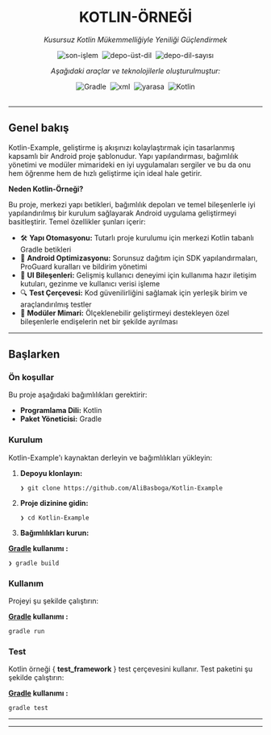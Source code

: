 <div data-state="active" data-orientation="horizontal" role="tabpanel" aria-labelledby="radix-:r15:-trigger-preview" id="radix-:r15:-content-preview" tabindex="0" class="mt-2 ring-offset-background focus-visible:outline-none focus-visible:ring-2 focus-visible:ring-ring focus-visible:ring-offset-2" style=""><div class="border border-border rounded-lg bg-background p-6 shadow-sm"><div class="prose prose-sm md:prose-base lg:prose-lg max-w-none prose-headings:font-bold prose-a:text-blue-600" style="user-select: none;"><div id="top" class="">

<div align="center" class="text-center">
<h1><font style="vertical-align: inherit;"><font style="vertical-align: inherit;">KOTLIN-ÖRNEĞİ</font></font></h1>
<p><em><font style="vertical-align: inherit;"><font style="vertical-align: inherit;">Kusursuz Kotlin Mükemmelliğiyle Yeniliği Güçlendirmek</font></font></em></p>

<img alt="son-işlem" src="https://img.shields.io/github/last-commit/AliBasboga/Kotlin-Example?style=flat&amp;logo=git&amp;logoColor=white&amp;color=0080ff" class="inline-block mx-1" style="margin: 0px 2px;">
<img alt="depo-üst-dil" src="https://img.shields.io/github/languages/top/AliBasboga/Kotlin-Example?style=flat&amp;color=0080ff" class="inline-block mx-1" style="margin: 0px 2px;">
<img alt="depo-dil-sayısı" src="https://img.shields.io/github/languages/count/AliBasboga/Kotlin-Example?style=flat&amp;color=0080ff" class="inline-block mx-1" style="margin: 0px 2px;">
<p><em><font style="vertical-align: inherit;"><font style="vertical-align: inherit;">Aşağıdaki araçlar ve teknolojilerle oluşturulmuştur:</font></font></em></p>
<img alt="Gradle" src="https://img.shields.io/badge/Gradle-02303A.svg?style=flat&amp;logo=Gradle&amp;logoColor=white" class="inline-block mx-1" style="margin: 0px 2px;">
<img alt="xml" src="https://img.shields.io/badge/XML-005FAD.svg?style=flat&amp;logo=XML&amp;logoColor=white" class="inline-block mx-1" style="margin: 0px 2px;">
<img alt="yarasa" src="https://img.shields.io/badge/bat-31369E.svg?style=flat&amp;logo=bat&amp;logoColor=white" class="inline-block mx-1" style="margin: 0px 2px;">
<img alt="Kotlin" src="https://img.shields.io/badge/Kotlin-7F52FF.svg?style=flat&amp;logo=Kotlin&amp;logoColor=white" class="inline-block mx-1" style="margin: 0px 2px;">
</div>
<br>


</ul>
</li>
</ul>
<hr>
<h2><font style="vertical-align: inherit;"><font style="vertical-align: inherit;">Genel bakış</font></font></h2>
<p><font style="vertical-align: inherit;"><font style="vertical-align: inherit;">Kotlin-Example, geliştirme iş akışınızı kolaylaştırmak için tasarlanmış kapsamlı bir Android proje şablonudur. Yapı yapılandırması, bağımlılık yönetimi ve modüler mimarideki en iyi uygulamaları sergiler ve bu da onu hem öğrenme hem de hızlı geliştirme için ideal hale getirir.</font></font></p>
<p><strong><font style="vertical-align: inherit;"><font style="vertical-align: inherit;">Neden Kotlin-Örneği?</font></font></strong></p>
<p><font style="vertical-align: inherit;"><font style="vertical-align: inherit;">Bu proje, merkezi yapı betikleri, bağımlılık depoları ve temel bileşenlerle iyi yapılandırılmış bir kurulum sağlayarak Android uygulama geliştirmeyi basitleştirir. Temel özellikler şunları içerir:</font></font></p>
<ul class="list-disc pl-4 my-0">
<li class="my-0"><font style="vertical-align: inherit;"><font style="vertical-align: inherit;">🛠️ </font></font><strong><font style="vertical-align: inherit;"><font style="vertical-align: inherit;">Yapı Otomasyonu:</font></font></strong><font style="vertical-align: inherit;"><font style="vertical-align: inherit;"> Tutarlı proje kurulumu için merkezi Kotlin tabanlı Gradle betikleri</font></font></li>
<li class="my-0"><font style="vertical-align: inherit;"><font style="vertical-align: inherit;">🚀 </font></font><strong><font style="vertical-align: inherit;"><font style="vertical-align: inherit;">Android Optimizasyonu:</font></font></strong><font style="vertical-align: inherit;"><font style="vertical-align: inherit;"> Sorunsuz dağıtım için SDK yapılandırmaları, ProGuard kuralları ve bildirim yönetimi</font></font></li>
<li class="my-0"><font style="vertical-align: inherit;"><font style="vertical-align: inherit;">🎨 </font></font><strong><font style="vertical-align: inherit;"><font style="vertical-align: inherit;">UI Bileşenleri:</font></font></strong><font style="vertical-align: inherit;"><font style="vertical-align: inherit;"> Gelişmiş kullanıcı deneyimi için kullanıma hazır iletişim kutuları, gezinme ve kullanıcı verisi işleme</font></font></li>
<li class="my-0"><font style="vertical-align: inherit;"><font style="vertical-align: inherit;">🔍 </font></font><strong><font style="vertical-align: inherit;"><font style="vertical-align: inherit;">Test Çerçevesi:</font></font></strong><font style="vertical-align: inherit;"><font style="vertical-align: inherit;"> Kod güvenilirliğini sağlamak için yerleşik birim ve araçlandırılmış testler</font></font></li>
<li class="my-0"><font style="vertical-align: inherit;"><font style="vertical-align: inherit;">🔗 </font></font><strong><font style="vertical-align: inherit;"><font style="vertical-align: inherit;">Modüler Mimari:</font></font></strong><font style="vertical-align: inherit;"><font style="vertical-align: inherit;"> Ölçeklenebilir geliştirmeyi destekleyen özel bileşenlerle endişelerin net bir şekilde ayrılması</font></font></li>
</ul>
<hr>
<h2><font style="vertical-align: inherit;"><font style="vertical-align: inherit;">Başlarken</font></font></h2>
<h3><font style="vertical-align: inherit;"><font style="vertical-align: inherit;">Ön koşullar</font></font></h3>
<p><font style="vertical-align: inherit;"><font style="vertical-align: inherit;">Bu proje aşağıdaki bağımlılıkları gerektirir:</font></font></p>
<ul class="list-disc pl-4 my-0">
<li class="my-0"><strong><font style="vertical-align: inherit;"><font style="vertical-align: inherit;">Programlama Dili:</font></font></strong><font style="vertical-align: inherit;"><font style="vertical-align: inherit;"> Kotlin</font></font></li>
<li class="my-0"><strong><font style="vertical-align: inherit;"><font style="vertical-align: inherit;">Paket Yöneticisi:</font></font></strong><font style="vertical-align: inherit;"><font style="vertical-align: inherit;"> Gradle</font></font></li>
</ul>
<h3><font style="vertical-align: inherit;"><font style="vertical-align: inherit;">Kurulum</font></font></h3>
<p><font style="vertical-align: inherit;"><font style="vertical-align: inherit;">Kotlin-Example'ı kaynaktan derleyin ve bağımlılıkları yükleyin:</font></font></p>
<ol>
<li class="my-0">
<p><strong><font style="vertical-align: inherit;"><font style="vertical-align: inherit;">Depoyu klonlayın:</font></font></strong></p>
<pre><code class="language-sh">❯ git clone https://github.com/AliBasboga/Kotlin-Example
</code></pre>
</li>
<li class="my-0">
<p><strong><font style="vertical-align: inherit;"><font style="vertical-align: inherit;">Proje dizinine gidin:</font></font></strong></p>
<pre><code class="language-sh">❯ cd Kotlin-Example
</code></pre>
</li>
<li class="my-0">
<p><strong><font style="vertical-align: inherit;"><font style="vertical-align: inherit;">Bağımlılıkları kurun:</font></font></strong></p>
</li>
</ol>
<p><strong><font style="vertical-align: inherit;"></font><a href="https://kotlinlang.org/"><font style="vertical-align: inherit;"><font style="vertical-align: inherit;">Gradle</font></font></a><font style="vertical-align: inherit;"><font style="vertical-align: inherit;"> kullanımı </font><font style="vertical-align: inherit;">:</font></font></strong></p>
<pre><code class="language-sh">❯ gradle build
</code></pre>
<h3><font style="vertical-align: inherit;"><font style="vertical-align: inherit;">Kullanım</font></font></h3>
<p><font style="vertical-align: inherit;"><font style="vertical-align: inherit;">Projeyi şu şekilde çalıştırın:</font></font></p>
<p><strong><font style="vertical-align: inherit;"></font><a href="https://kotlinlang.org/"><font style="vertical-align: inherit;"><font style="vertical-align: inherit;">Gradle</font></font></a><font style="vertical-align: inherit;"><font style="vertical-align: inherit;"> kullanımı </font><font style="vertical-align: inherit;">:</font></font></strong></p>
<pre><code class="language-sh">gradle run
</code></pre>
<h3><font style="vertical-align: inherit;"><font style="vertical-align: inherit;">Test</font></font></h3>
<p><font style="vertical-align: inherit;"><font style="vertical-align: inherit;">Kotlin örneği { </font></font><strong><font style="vertical-align: inherit;"><font style="vertical-align: inherit;">test_framework</font></font></strong><font style="vertical-align: inherit;"><font style="vertical-align: inherit;"> } test çerçevesini kullanır. Test paketini şu şekilde çalıştırın:</font></font></p>
<p><strong><font style="vertical-align: inherit;"></font><a href="https://kotlinlang.org/"><font style="vertical-align: inherit;"><font style="vertical-align: inherit;">Gradle</font></font></a><font style="vertical-align: inherit;"><font style="vertical-align: inherit;"> kullanımı </font><font style="vertical-align: inherit;">:</font></font></strong></p>
<pre><code class="language-sh">gradle test
</code></pre>
<hr>
<hr></div></div></div></div>
